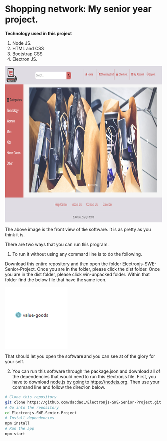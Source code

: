 # Shopping network: My senior year project.

**Technology used in this project**
1. Node JS.
2. HTML and CSS
3. Bootstrap CSS
4. Electron JS.

<img align="center" width="1000" height="500" src="front_view.png" alt="Front view of the software" />


The above image is the front view of the software. It is as pretty as you think it is.

There are two ways that you can run this program.

1) To run it without using any command line is to do the following.

Download this entire repository and then open the folder Electronjs-SWE-Senior-Project. Once you are in the folder, please click the dist folder. Once you are in the dist folder, please click win-unpacked folder. Within that folder find the below file that have the same icon.

<img align="center" width="200" height="200" src="program_icon.png" alt="picture of icon" />

That should let you open the software and you can see at of the glory for your self.

2) You can run this software through the package.json and download all of the dependencies that would need to run this Electronjs file. First, you have to download [node.js](www.nodejs.org) by going to <https://nodejs.org>. Then use your command line and follow the direction below.

```bash
# Clone this repository
git clone https://github.com/dacdao1/Electronjs-SWE-Senior-Project.git
# Go into the repository
cd Electronjs-SWE-Senior-Project
# Install dependencies
npm install
# Run the app
npm start
```

